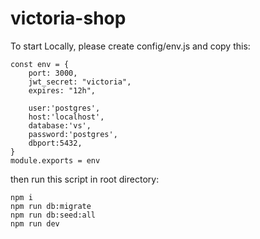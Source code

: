 # victoria-shop

To start Locally, please create config/env.js and copy this:
```
const env = {
    port: 3000,
    jwt_secret: "victoria",
    expires: "12h",

    user:'postgres',
    host:'localhost',
    database:'vs',
    password:'postgres',
    dbport:5432,
}
module.exports = env
```

then run this script in root directory:
```
npm i
npm run db:migrate
npm run db:seed:all
npm run dev
```

#
